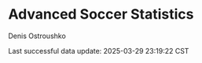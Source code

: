 # Advanced Soccer Statistics
Denis Ostroushko

<!-- gfm -->

Last successful data update: 2025-03-29 23:19:22 CST
